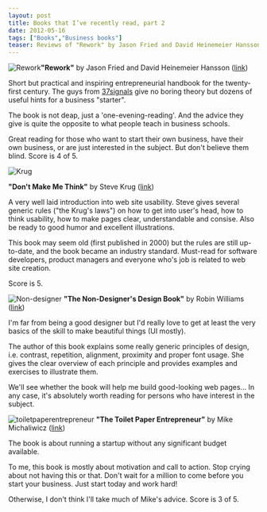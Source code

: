 ```yaml
---
layout: post
title: Books that I’ve recently read, part 2
date: 2012-05-16
tags: ["Books","Business books"]
teaser: Reviews of "Rework" by Jason Fried and David Heinemeier Hansson, "Don't Make Me Think" by Steve Krug, "The Non-Designer's Design Book" by Robin Williams and "The Toilet Paper Entrepreneur" by Mike Michaliwicz.
---
```


![Rework](/rework3.jpg "rework")**"Rework"** by Jason Fried and David Heinemeier Hansson ([link](http://www.amazon.com/Rework-Jason-Fried/dp/0307463745 "Rework book"))

Short but practical and inspiring  entrepreneurial handbook for the twenty-first century. The guys from [37signals](http://37signals.com/ "37 signals") give no boring theory but dozens of useful hints for a business "starter".

The book is not deap, just a 'one-evening-reading'. And the advice they give is quite the opposite to what people teach in business schools.

Great reading for those who want to start their own business, have their own business, or are just interested in the subject. But don't believe them blind. Score is 4 of 5.

![Krug](/krug.png "krug")

**"Don't Make Me Think"** by Steve Krug ([link](http://www.amazon.com/exec/obidos/ASIN/0789723107 "Don"))

A very well laid introduction into web site usability. Steve gives several generic rules ("the Krug's laws") on how to get into user's head, how to think usability, how to make pages clear, understandable and consise. Also be ready to good humor and excellent illustrations.

This book may seem old (first published in 2000) but the rules are still up-to-date, and the book became an industry standard. Must-read for software developers, product managers and everyone who's job is related to web site creation.

Score is 5.

![Non-designer](/nondesigner.jpg "Non-designer") **"The Non-Designer's Design Book"** by Robin Williams ([link](http://www.amazon.com/exec/obidos/ASIN/0321193857 "The Non-Designer"))

I'm far from being a good designer but I'd really love to get at least the very basics of the skill to make beautiful things (UI mostly).

The author of this book explains some really generic principles of design, i.e. contrast, repetition, alignment, proximity and proper font usage. She gives the clear overview of each principle and provides examples and exercises to illustrate them.

We'll see whether the book will help me build good-looking web pages... In any case, it's absolutely worth reading for persons who have interest in the subject.

![](/toiletpaperentrepreneur.jpg "toiletpaperentrepreneur") **"The Toilet Paper Entrepreneur"** by Mike Michaliwicz ([link](http://www.toiletpaperentrepreneur.com/book/overview/ "The Toilet paper entrepreneur"))

The book is about running a startup without any significant budget available.

To me, this book is mostly about motivation and call to action. Stop crying about not having this or that. Don't wait for a million to come before you start your business. Just start today and work hard!

Otherwise, I don't think I'll take much of Mike's advice. Score is 3 of 5.